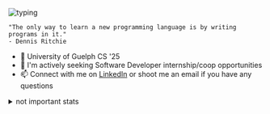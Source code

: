 ![typing](https://media.giphy.com/media/fXZmtuyPCbmPXpE0bE/giphy.gif)
```
"The only way to learn a new programming language is by writing programs in it." 
- Dennis Ritchie 
```

- 🌱 University of Guelph CS '25
- 🤔 I'm actively seeking Software Developer internship/coop opportunities
- 📫 Connect with me on [LinkedIn](https://www.linkedin.com/in/maneeshwije/) or shoot me an email if you have any questions

<details>
<summary>not important stats</summary>
<pre>
  <code>
    Highest Boulder Grade: V5 (6C+)
    MonkeyType 10 Word: 204 WPM
    MonkeyType 15s: 163 WPM
    MonkeyType 30s: 142 WPM
    MonkeyType 60s: 132 WPM
  </code>
</pre>
</details>
